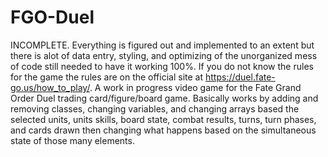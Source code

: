 # FGO-Duel
INCOMPLETE. Everything is figured out and implemented to an extent but there is alot of data entry, styling, and optimizing of the unorganized mess of code still needed to have it working 100%. If you do not know the rules for the game the rules are on the official site at https://duel.fate-go.us/how_to_play/. A work in progress video game for the Fate Grand Order Duel trading card/figure/board game. Basically works by adding and removing classes, changing variables, and changing arrays based the selected units, units skills, board state, combat results, turns, turn phases, and cards drawn then changing what happens based on the simultaneous state of those many elements.
